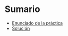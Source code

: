 # Sumario

* [Enunciado de la práctica](00-Enunciado/00-Enunciado.md)
* [Solución](01-Solucion/01-Solucion.md)

